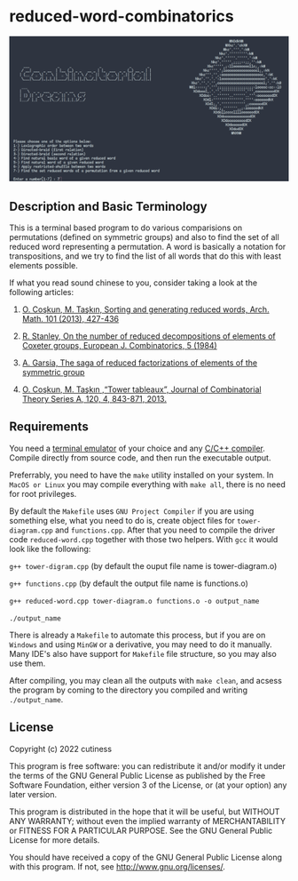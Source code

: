 # reduced-word-combinatorics

![Screenshot](images/opening-intro.png)

## Description and Basic Terminology

This is a terminal based program to do various comparisions on permutations (defined on symmetric groups) and also to find the set of all reduced word representing a permutation. A word is basically a notation for transpositions, and we try to find the list of all words that do this with least elements possible.

If what you read sound chinese to you, consider taking a look at the following articles:

1. [O. Coşkun, M. Taşkın, Sorting and generating reduced words, Arch. Math. 101 (2013), 427-436](http://dx.doi.org/10.1007/s00013-013-0571-7)

2. [R. Stanley, On the number of reduced decompositions of elements of Coxeter groups, European J. Combinatorics, 5 (1984)](https://math.mit.edu/~rstan/pubs/pubfiles/56.pdf)

3. [A. Garsia, The saga of reduced factorizations of elements of the symmetric group](https://www.semanticscholar.org/paper/The-Saga-of-Reduced-Factorizations-of-Elements-of-Garsia/70ca398687634c4646921e28429728877f67a8a8)

4. [O. Coşkun, M. Taşkın ,“Tower tableaux”, Journal of Combinatorial Theory Series A, 120, 4, 843-871, 2013.](https://www.researchgate.net/publication/230795137_Tower_Tableaux)

## Requirements

You need a [terminal emulator](https://en.wikipedia.org/wiki/Terminal_emulator) of your choice and any [C/C++ compiler](https://en.wikibooks.org/wiki/C%2B%2B_Programming/Compiler/Where_to_get). Compile directly from source code, and then run the executable output.

Preferrably, you need to have the `make` utility installed on your system. In `MacOS or Linux` you may compile everything with `make all`, there is no need for root privileges. 

By default the `Makefile` uses `GNU Project Compiler` if you are using something else, what you need to do is, create object files for `tower-diagram.cpp` and `functions.cpp`. After that you need to compile the driver code `reduced-word.cpp` together with those two helpers. With `gcc` it would look like the following:

`g++ tower-digram.cpp` (by default the ouput file name is tower-diagram.o)

`g++ functions.cpp` (by default the output file name is functions.o)

`g++ reduced-word.cpp tower-diagram.o functions.o -o output_name`

`./output_name`

There is already a `Makefile` to automate this process, but if you are on `Windows` and using `MinGW` or a derivative, you may need to do it manually. Many IDE's also have support for `Makefile` file structure, so you may also use them.

After compiling, you may clean all the outputs with `make clean`, and acsess the program by coming to the directory you compiled and writing `./output_name`.

## License

Copyright (c) 2022 cutiness

This program is free software: you can redistribute it and/or modify
it under the terms of the GNU General Public License as published by
the Free Software Foundation, either version 3 of the License, or
(at your option) any later version.

This program is distributed in the hope that it will be useful,
but WITHOUT ANY WARRANTY; without even the implied warranty of
MERCHANTABILITY or FITNESS FOR A PARTICULAR PURPOSE.  See the
GNU General Public License for more details.

You should have received a copy of the GNU General Public License
along with this program.  If not, see <http://www.gnu.org/licenses/>.
